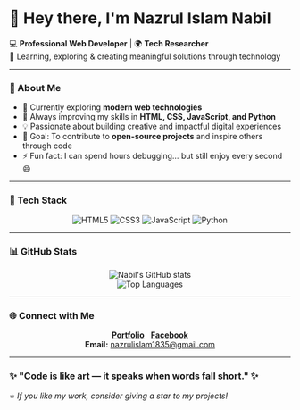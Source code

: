 # 👋 Hey there, I'm **Nazrul Islam Nabil**  

💻 **Professional Web Developer** | 🌍 **Tech Researcher**  
🚀 Learning, exploring & creating meaningful solutions through technology  

---

### 🧠 About Me
- 🔭 Currently exploring **modern web technologies**  
- 🌱 Always improving my skills in **HTML, CSS, JavaScript, and Python**  
- 💡 Passionate about building creative and impactful digital experiences  
- 🎯 Goal: To contribute to **open-source projects** and inspire others through code  
- ⚡ Fun fact: I can spend hours debugging… but still enjoy every second 😄  

---

### 🧰 Tech Stack
<div align="center">

![HTML5](https://img.shields.io/badge/HTML5-E34F26?style=for-the-badge&logo=html5&logoColor=white)
![CSS3](https://img.shields.io/badge/CSS3-1572B6?style=for-the-badge&logo=css3&logoColor=white)
![JavaScript](https://img.shields.io/badge/JavaScript-F7DF1E?style=for-the-badge&logo=javascript&logoColor=black)
![Python](https://img.shields.io/badge/Python-3776AB?style=for-the-badge&logo=python&logoColor=white)

</div>

---

### 📊 GitHub Stats
<div align="center">

![Nabil's GitHub stats](https://github-readme-stats.vercel.app/api?username=NazrulIslamNabil&show_icons=true&theme=radical)  
![Top Languages](https://github-readme-stats.vercel.app/api/top-langs/?username=NazrulIslamNabil&layout=compact&theme=radical)

</div>

---

### 🌐 Connect with Me
<div align="center">

[**Portfolio**](https://nabilinfo.rf.gd)&nbsp;&nbsp;&nbsp;[**Facebook**](https://www.facebook.com/nazrul1835/)  
**Email:** nazrulislam1835@gmail.com

</div>

---

### ✨ "Code is like art — it speaks when words fall short." ✨

⭐️ *If you like my work, consider giving a star to my projects!*
